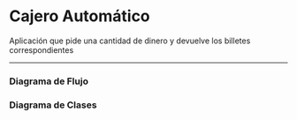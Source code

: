 # Cajero Automático

Aplicación que pide una cantidad de dinero y devuelve los billetes correspondientes

---

### Diagrama de Flujo

### Diagrama de Clases